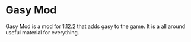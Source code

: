 # Gasy Mod
Gasy Mod is a mod for 1.12.2 that adds gasy to the game. It is a all around useful material for everything.

